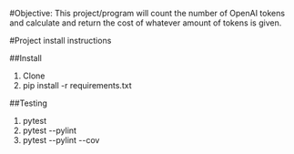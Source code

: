 #Objective:
This project/program  will count the number of OpenAI tokens and calculate and return the cost of whatever amount of tokens is given.

#Project install instructions

##Install

1. Clone
2. pip install -r requirements.txt

##Testing
1. pytest
2. pytest --pylint
3. pytest --pylint --cov 
